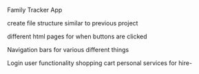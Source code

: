 Family Tracker App

create file structure similar to previous project

different html pages for when buttons are clicked

Navigation bars for various different things


Login user functionality shopping cart personal services for hire- 

